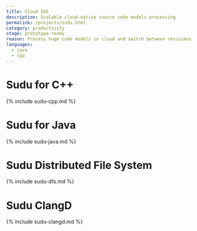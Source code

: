 ```yaml
---
title: Cloud IDE
description: Scalable cloud-native source code models processing
permalink: /projects/sudu.html
category: productivity
stage: prototype-ready
reason: Process huge code models in cloud and switch between revisions instantly.
languages:
  - java
  - cpp
---
```


# Sudu for C++
{% include sudu-cpp.md %}

# Sudu for Java
{% include sudu-java.md %}

# Sudu Distributed File System
{% include sudu-dfs.md %}

# Sudu ClangD
{% include sudu-clangd.md %}
